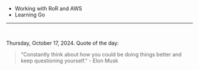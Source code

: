 - Working with RoR and AWS
- Learning Go

---

<br>

<!-- quote_marker -->
Thursday, October 17, 2024. Quote of the day:

> "Constantly think about how you could be doing things better and keep questioning yourself." - Elon Musk

